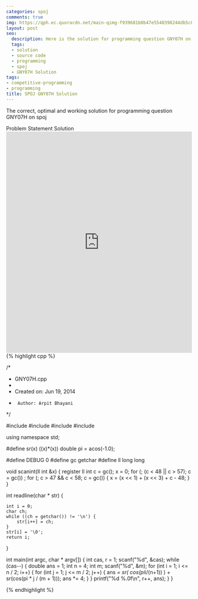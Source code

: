```yaml
---
categories: spoj
comments: true
img: https://qph.ec.quoracdn.net/main-qimg-f939681b0b47e5540398244db5c8966f?convert_to_webp=true
layout: post
seo:
  description: Here is the solution for programming question GNY07H on spoj
  tags:
  - solution
  - source code
  - programming
  - spoj
  - GNY07H Solution
tags:
- competitive-programming
- programming
title: SPOJ GNY07H Solution
---
```

The correct, optimal and working solution for programming question GNY07H on spoj

<div class="ui secondary pointing large menu">
  <a class="grey item" data-tab="problem-statement">
    Problem Statement
  </a>
  <a class="active item grey" data-tab="solution">
    Solution
  </a>
</div>
<div class="ui bottom attached tab" data-tab="problem-statement">
    <iframe src="http://www.spoj.com/problems/GNY07H/" width="100%" height="600px" style="overflow: scroll; border: none;"></iframe>
</div>
<div class="ui bottom attached active tab" data-tab="solution">
{% highlight cpp %}

/*
 * GNY07H.cpp
 *
 *  Created on: Jun 19, 2014
 *      Author: Arpit Bhayani
 */

#include<cmath>
#include <cstdio>
#include <cstdlib>
#include <iostream>

using namespace std;

#define sr(x) ((x)*(x))
double pi = acos(-1.0);

#define DEBUG 0
#define gc getchar
#define ll long long

void scanint(ll int &x) {
	register ll int c = gc();
	x = 0;
	for (; (c < 48 || c > 57); c = gc())
		;
	for (; c > 47 && c < 58; c = gc()) {
		x = (x << 1) + (x << 3) + c - 48;
	}
}

int readline(char * str) {

	int i = 0;
	char ch;
	while ((ch = getchar()) != '\n') {
		str[i++] = ch;
	}
	str[i] = '\0';
	return i;
}

int main(int argc, char * argv[]) {
	int cas, r = 1;
	scanf("%d", &cas);
	while (cas--) {
		double ans = 1;
		int n = 4;
		int m;
		scanf("%d", &m);
		for (int i = 1; i <= n / 2; i++) {
			for (int j = 1; j <= m / 2; j++) {
				ans *= sr( cos(pi*i/(n+1)) ) + sr(cos(pi * j / (m + 1)));
				ans *= 4;
			}
		}
		printf("%d %.0f\n", r++, ans);
	}
}


{% endhighlight %}
</div>
